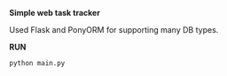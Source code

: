 **Simple web task tracker**

Used Flask and PonyORM for supporting many DB types.

**RUN**

``python main.py`` 